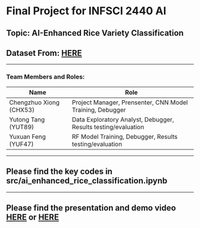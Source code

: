 # Final Project for INFSCI 2440 AI
## Topic: AI-Enhanced Rice Variety Classification
## Dataset From: [HERE](https://www.kaggle.com/datasets/muratkokludataset/rice-image-dataset)
---

### Team Members and Roles:

| Name                       | Role                |
|----------------------------|---------------------|
| Chengzhuo Xiong (CHX53)    | Project Manager, Prensenter, CNN Model Training, Debugger  |
| Yutong Tang (YUT89)        | Data Exploratory Analyst, Debugger, Results testing/evaluation|
| Yuxuan Feng (YUF47)        | RF Model Training, Debugger, Results testing/evaluation |
---
## **Please find the key codes in src/ai_enhanced_rice_classification.ipynb**
---
## **Please find the presentation and demo video [HERE](https://www.youtube.com/watch?v=805Ng0HI06I) or [HERE](https://pitt-my.sharepoint.com/:v:/g/personal/chx53_pitt_edu/EW0zcvfE0MlHg7OAJMOTta4B_XqaqUQac8c6ZH7dPSV9DQ?e=DJWiTb)**

